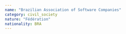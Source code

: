 ```yaml
---
name: "Brazilian Association of Software Companies"
category: civil_society
nature: "Fédération"
nationality: BRA
---
```

    